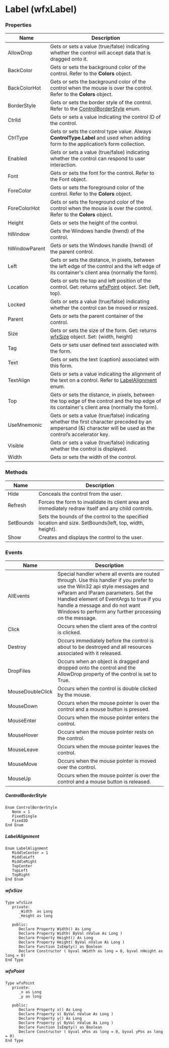 # Label (wfxLabel)

### Properties

| Name                            | Description                    |
| ------------------------------- | ------------------------------ |
| AllowDrop           | Gets or sets a value (true/false) indicating whether the control will accept data that is dragged onto it.        |
| BackColor | Gets or sets the background color of the control. Refer to the **Colors** object. |
| BackColorHot | Gets or sets the background color of the control when the mouse is over the control. Refer to the **Colors** object. |
| BorderStyle | Gets or sets the border style of the control. Refer to the [ControlBorderStyle](#ControlBorderStyle) enum. |
| CtrlId | Gets or sets a value indicating the control ID of the control.|
| CtrlType | Gets or sets the control type value. Always **ControlType.Label** and used when adding form to the application’s form collection.|
| Enabled | Gets or sets a value (true/false) indicating whether the control can respond to user interaction.|
| Font | Gets or sets the font for the control. Refer to the Font object.|
| ForeColor | Gets or sets the foreground color of the control. Refer to the **Colors** object. |
| ForeColorHot | Gets or sets the foreground color of the control when the mouse is over the control. Refer to the **Colors** object. |
| Height | Gets or sets the height of the control.|
| hWindow |  Gets the Windows handle (hwnd) of the control. |
| hWindowParent | Gets or sets the Windows handle (hwnd) of the parent control. |
| Left | Gets or sets the distance, in pixels, between the left edge of the control and the left edge of its container's client area (normally the form).|
| Location |Gets or sets the top and left position of the control. Get: returns [wfxPoint](#wfxPoint) object. Set: (left, top). |
| Locked | Gets or sets a value (true/false) indicating whether the control can be moved or resized.|
| Parent | Gets or sets the parent container of the control.|
| Size | Gets or sets the size of the form. Get: returns [wfxSize](#wfxSize) object. Set: (width, height)|
| Tag | Gets or sets user defined text associated with the form.|
| Text | Gets or sets the text (caption) associated with this form.|
| TextAlign | Gets or sets a value indicating the alignment of the text on a control. Refer to [LabelAlignment](#LabelAlignment) enum. |
| Top | Gets or sets the distance, in pixels, between the top edge of the control and the top edge of its container's client area (normally the form).|
| UseMnemonic | Gets or sets a value (true/false) indicating whether the first character preceded by an ampersand (&) character will be used as the control’s accelerator key.|
| Visible | Gets or sets a value (true/false) indicating whether the control is displayed.|
| Width | Gets or sets the width of the control.|

### Methods
| Name                            | Description                    |
| ------------------------------- | ------------------------------ |
| Hide | Conceals the control from the user.|
| Refresh | Forces the form to invalidate its client area and immediately redraw itself and any child controls.|
| SetBounds | Sets the bounds of the control to the specified location and size. SetBounds(left, top, width, height).|
| Show | Creates and displays the control to the user.|

### Events
| Name                            | Description                    |
| ------------------------------- | ------------------------------ |
| AllEvents | Special handler where all events are routed through. Use this handler if you prefer to use the Win32 api style messages and wParam and lParam parameters. Set the Handled element of EventArgs to true if you handle a message and do not want Windows to perform any further processing on the message.|
| Click | Occurs when the client area of the control is clicked.|
| Destroy | Occurs immediately before the control is about to be destroyed and all resources associated with it released.|
| DropFiles | Occurs when an object is dragged and dropped onto the control and the AllowDrop property of the control is set to True.|
| MouseDoubleClick | Occurs when the control is double clicked by the mouse.|
| MouseDown | Occurs when the mouse pointer is over the control and a mouse button is pressed.|
| MouseEnter | Occurs when the mouse pointer enters the control.|
| MouseHover | Occurs when the mouse pointer rests on the control.|
| MouseLeave | Occurs when the mouse pointer leaves the control.|
| MouseMove | Occurs when the mouse pointer is moved over the control.|
| MouseUp | Occurs when the mouse pointer is over the control and a mouse button is released.|


##### ControlBorderStyle
```
Enum ControlBorderStyle
   None	= 1
   FixedSingle	
   Fixed3D 
End Enum
```
##### LabelAlignment
```
Enum LabelAlignment
   MiddleCenter = 1
   MiddleLeft   
   MiddleRight  
   TopCenter    
   TopLeft      
   TopRight     
End Enum
```
##### wfxSize
```
Type wfxSize
   private:
      _Width  as Long
      _Height as long 

   public:
      Declare Property Width() As Long
      Declare Property Width( ByVal nValue As Long )
      Declare Property Height() As Long
      Declare Property Height( ByVal nValue As Long )
      Declare Function IsEmpty() as Boolean
      Declare Constructor ( byval nWidth as long = 0, byval nHeight as long = 0)
End Type
```
##### wfxPoint
```
Type wfxPoint
   private:
      _x as Long
      _y as long 

   public:
      Declare Property x() As Long
      Declare Property x( ByVal nValue As Long )
      Declare Property y() As Long
      Declare Property y( ByVal nValue As Long )
      Declare Function IsEmpty() as Boolean
      Declare Constructor ( byval xPos as long = 0, byval yPos as long = 0)
End Type
```
